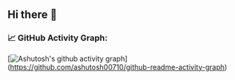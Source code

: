 ## Hi there 👋

### 📈 GitHub Activity Graph:
[![Ashutosh's github activity graph](https://github-readme-activity-graph.vercel.app/graph?username=Garuda-Ya&bg_color=#faebd7)]
(https://github.com/ashutosh00710/github-readme-activity-graph)

